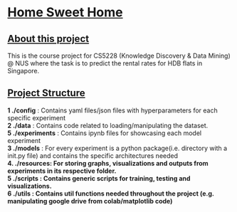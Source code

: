 # <u>Home Sweet Home</u>

## <u>About this project</u>

This is the course project for CS5228 (Knowledge Discovery & Data Mining) @ NUS where the task is to predict the rental rates for HDB flats in Singapore.


## <u>Project Structure</u>

<b>1 ./config</b> : Contains yaml files/json files with hyperparameters for each specific experiment
<br>
<b>2 ./data</b> : Contains code related to loading/manipulating the dataset.
<br>
<b>5 ./experiments</b> : Contains ipynb files for showcasing each model experiment
<br>
<b>3 ./models</b> : For every experiment is a python package(i.e. directory with a init.py file) and contains the specific architectures needed
<br>
<b>4. ./resources: For storing graphs, visualizations and outputs from experiments in its respective folder.
<br>
<b>5 ./scripts</b> : Contains generic scripts for training, testing and visualizations.
<br>
<b>6 ./utils</b> : Contains util functions needed throughout the project (e.g. manipulating google drive from colab/matplotlib code)
<br>


